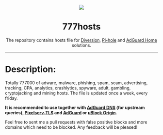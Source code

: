 <p align="center">
<img src="https://github.com/ShiZzO/777hosts/blob/master/logo.png" />
</p>

<h1 align="center">777hosts</h1>

<p align="center">The repository contains hosts file for <a href="https://diversion.ch">Diversion</a>, <a href="https://pi-hole.net">Pi-hole</a> and <a href="https://adguard.com/ru/adguard-home.html">AdGuard Home</a> solutions.</p>

***

# Description:

Totally 777000 of adware, malware, phishing, spam, scam, advertising, tracking, CPA, analytics, crashlytics, spyware, adult, gambling, cryptojacking and mining hosts. The file is updated once a week, every friday.

<b>It is recommended to use together with <a href="https://adguard.com/ru/adguard-dns/overview.html">AdGuard DNS</a> (for upstream queries), <a href="https://kazoo.ga/pixelserv-tls/">Pixelserv-TLS</a> and <a href="https://adguard.com/ru/welcome.html#products">AdGuard</a> or <a href="https://github.com/gorhill/uBlock/">uBlock Origin</a>.</b>

Feel free to sent me a pull requests with false positive blocks and more domains which need to be blocked. Any feedback will be pleased!

